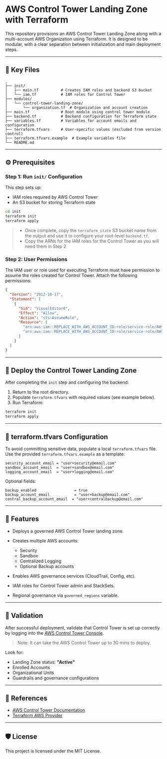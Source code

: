 # AWS Control Tower Landing Zone with Terraform

This repository provisions an AWS Control Tower Landing Zone along with a multi-account AWS Organization using Terraform. It is designed to be modular, with a clear separation between initialization and main deployment steps.

---

## 📁 Key Files

```
.
├── init/
│   ├── main.tf          # Creates IAM roles and backend S3 bucket
│   └── iam.tf           # IAM roles for Control Tower
├── modules/
│   └── control-tower-landing-zone/
│       └── organization.tf  # Organization and account creation
├── main.tf              # Root module using control tower module
├── backend.tf           # Backend configuration for Terraform state
├── variables.tf         # Variables for account emails and configuration
├── terraform.tfvars     # User-specific values (excluded from version control)
├── terraform.tfvars.example  # Example variables file
└── README.md
```

---

## ⚙️ Prerequisites

### Step 1: Run `init/` Configuration

This step sets up:

* IAM roles required by AWS Control Tower
* An S3 bucket for storing Terraform state

```bash
cd init
terraform init
terraform apply
```

> - Once complete, copy the `terraform_state` S3 bucket name from the output and use it to configure your root-level `backend.tf`.
> - Copy the ARNs for the IAM roles for the Control Tower as you will need them in Step 2

### Step 2: User Permissions

The IAM user or role used for executing Terraform must have permission to assume the roles created for Control Tower. Attach the following permissions:

```json
{
  "Version": "2012-10-17",
  "Statement": [
    {
      "Sid": "VisualEditor0",
      "Effect": "Allow",
      "Action": "sts:AssumeRole",
      "Resource": [
        "arn:aws:iam::REPLACE_WITH_AWS_ACCOUNT_ID:role/service-role/AWSControlTowerAdmin",
        "arn:aws:iam::REPLACE_WITH_AWS_ACCOUNT_ID:role/service-role/AWSControlTowerStackSetRole"
      ]
    }
  ]
}
```

---

## 🚀 Deploy the Control Tower Landing Zone

After completing the `init` step and configuring the backend:

1. Return to the root directory.
2. Populate `terraform.tfvars` with required values (see example below).
3. Run Terraform:

```bash
terraform init
terraform apply
```

---

## 🔐 terraform.tfvars Configuration

To avoid committing sensitive data, populate a local `terraform.tfvars` file. Use the provided `terraform.tfvars.example` as a template:

```hcl
security_account_email = "user+security@email.com"
sandbox_account_email  = "user+sandbox@email.com"
logging_account_email  = "user+logging@email.com"
```

Optional fields:

```hcl
backup_enabled                 = true
backup_account_email           = "user+backup@email.com"
central_backup_account_email  = "user+centralbackup@email.com"
```

---

## 📆 Features

* Deploys a governed AWS Control Tower landing zone.
* Creates multiple AWS accounts:

  * Security
  * Sandbox
  * Centralized Logging
  * Optional Backup accounts
* Enables AWS governance services (CloudTrail, Config, etc).
* IAM roles for Control Tower admin and StackSets.
* Regional governance via `governed_regions` variable.

---

## 📃 Validation

After successful deployment, validate that Control Tower is set up correctly by logging into the [AWS Control Tower Console](https://console.aws.amazon.com/controltower/home).

> Note: It can take the AWS Control Tower up to 30 mins to deploy.

Look for:

* Landing Zone status: **"Active"**
* Enrolled Accounts
* Organizational Units
* Guardrails and governance configurations

---

## 📂 References

* [AWS Control Tower Documentation](https://docs.aws.amazon.com/controltower/latest/userguide/what-is-control-tower.html)
* [Terraform AWS Provider](https://registry.terraform.io/providers/hashicorp/aws/latest/docs)

---

## 🛡️ License

This project is licensed under the MIT License.
